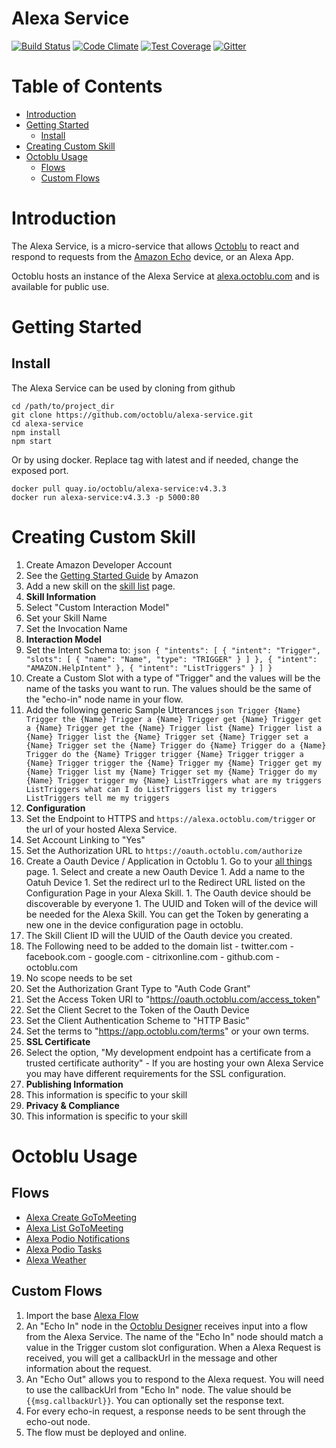 # Alexa Service

[![Build Status](https://travis-ci.org/octoblu/alexa-service.svg?branch=master)](https://travis-ci.org/octoblu/alexa-service)
[![Code Climate](https://codeclimate.com/github/octoblu/alexa-service/badges/gpa.svg)](https://codeclimate.com/github/octoblu/alexa-service)
[![Test Coverage](https://codeclimate.com/github/octoblu/alexa-service/badges/coverage.svg)](https://codeclimate.com/github/octoblu/alexa-service)
[![Gitter](https://badges.gitter.im/octoblu/help.svg)](https://gitter.im/octoblu/help)

# Table of Contents

* [Introduction](#introduction)
* [Getting Started](#getting-started)
  * [Install](#install)
* [Creating Custom Skill](#creating-custom-skill)
* [Octoblu Usage](#octoblu-usage)
  * [Flows](#flows)
  * [Custom Flows](#custom-flows)

# Introduction

The Alexa Service, is a micro-service that allows [Octoblu](https://www.octoblu.com) to react and respond to requests from the [Amazon Echo](https://echo.amazon.com) device, or an Alexa App.

Octoblu hosts an instance of the Alexa Service at [alexa.octoblu.com](https://alexa.octoblu.com) and is available for public use.

# Getting Started

## Install

The Alexa Service can be used by cloning from github

```shell
cd /path/to/project_dir
git clone https://github.com/octoblu/alexa-service.git
cd alexa-service
npm install
npm start
```

Or by using docker. Replace tag with latest and if needed, change the exposed port.

```shell
docker pull quay.io/octoblu/alexa-service:v4.3.3
docker run alexa-service:v4.3.3 -p 5000:80
```

# Creating Custom Skill

1. Create Amazon Developer Account
1. See the [Getting Started Guide](https://developer.amazon.com/public/solutions/alexa/alexa-skills-kit/getting-started-guide) by Amazon
1. Add a new skill on the [skill list](https://developer.amazon.com/edw/home.html#/skills/list) page.
1. **Skill Information**
  1. Select "Custom Interaction Model"
  1. Set your Skill Name
  1. Set the Invocation Name
1. **Interaction Model**
  1. Set the Intent Schema to:
    ```json
    {
      "intents": [
        {
          "intent": "Trigger",
          "slots": [
            {
              "name": "Name",
              "type": "TRIGGER"
            }
          ]
        },
        {
          "intent": "AMAZON.HelpIntent"
        },
        {
          "intent": "ListTriggers"
        }
      ]
    }
    ```
  1. Create a Custom Slot with a type of "Trigger" and the values will be the name of the tasks you want to run. The values should be the same of the "echo-in" node name in your flow.
  1. Add the following generic Sample Utterances
    ```json
    Trigger {Name}
    Trigger the {Name}
    Trigger a {Name}
    Trigger get {Name}
    Trigger get a {Name}
    Trigger get the {Name}
    Trigger list {Name}
    Trigger list a {Name}
    Trigger list the {Name}
    Trigger set {Name}
    Trigger set a {Name}
    Trigger set the {Name}
    Trigger do {Name}
    Trigger do a {Name}
    Trigger do the {Name}
    Trigger trigger {Name}
    Trigger trigger a {Name}
    Trigger trigger the {Name}
    Trigger my {Name}
    Trigger get my {Name}
    Trigger list my {Name}
    Trigger set my {Name}
    Trigger do my {Name}
    Trigger trigger my {Name}
    ListTriggers what are my triggers
    ListTriggers what can I do
    ListTriggers list my triggers
    ListTriggers tell me my triggers
    ```
1. **Configuration**
  1. Set the Endpoint to HTTPS and `https://alexa.octoblu.com/trigger` or the url of your hosted Alexa Service.
  1. Set Account Linking to "Yes"
  1. Set the Authorization URL to `https://oauth.octoblu.com/authorize`
  1. Create a Oauth Device / Application in Octoblu
    1. Go to your [all things](https://app.octoblu.com/things/all) page.
    1. Select and create a new Oauth Device
    1. Add a name to the Oatuh Device
    1. Set the redirect url to the Redirect URL listed on the Configuration Page in your Alexa Skill.
    1. The Oauth device should be discoverable by everyone
    1. The UUID and Token will of the device will be needed for the Alexa Skill. You can get the Token by generating a new one in the device configuration page in octoblu.
  1. The Skill Client ID will the UUID of the Oauth device you created.
  1. The Following need to be added to the domain list
    - twitter.com
    - facebook.com
    - google.com
    - citrixonline.com
    - github.com
    - octoblu.com
  1. No scope needs to be set
  1. Set the Authorization Grant Type to "Auth Code Grant"
  1. Set the Access Token URI to "https://oauth.octoblu.com/access_token"
  1. Set the Client Secret to the Token of the Oauth Device
  1. Set the Client Authentication Scheme to "HTTP Basic"
  1. Set the terms to "https://app.octoblu.com/terms" or your own terms.
1. **SSL Certificate**
  1. Select the option, "My development endpoint has a certificate from a trusted certificate authority"
    - If you are hosting your own Alexa Service you may have different requirements for the SSL configuration.
1. **Publishing Information**
  1. This information is specific to your skill
1. **Privacy & Compliance**
  1. This information is specific to your skill

# Octoblu Usage

## Flows

* [Alexa Create GoToMeeting](https://app.octoblu.com/bluprints/import/297744cf-36d8-473b-b78a-245913c35986)
* [Alexa List GoToMeeting](https://app.octoblu.com/bluprints/import/84aca1ae-a9dd-4268-870c-582a40e2a8f9)
* [Alexa Podio Notifications](https://app.octoblu.com/bluprints/import/0554ffc9-f829-49d0-b9a8-9c4eeff5c9da)
* [Alexa Podio Tasks](https://app.octoblu.com/bluprints/import/7c4c73e8-e7f8-4d70-a5ad-508483343d9b)
* [Alexa Weather](https://app.octoblu.com/bluprints/import/8a262834-f140-43f1-9060-3c564f94eaff)

## Custom Flows
1. Import the base [Alexa Flow](https://app.octoblu.com/bluprints/import/9a6b516c-5f55-4676-bbf5-657612fb35e7)
1. An "Echo In" node in the [Octoblu Designer](https://app.octoblu.com) receives input into a flow from the Alexa Service. The name of the "Echo In" node should match a value in the Trigger custom slot configuration. When a Alexa Request is received, you will get a callbackUrl in the message and other information about the request.
1. An "Echo Out" allows you to respond to the Alexa request. You will need to use the callbackUrl from "Echo In" node. The value should be `{{msg.callbackUrl}}`. You can optionally set the response text.
1. For every echo-in request, a response needs to be sent through the echo-out node.
1. The flow must be deployed and online.
